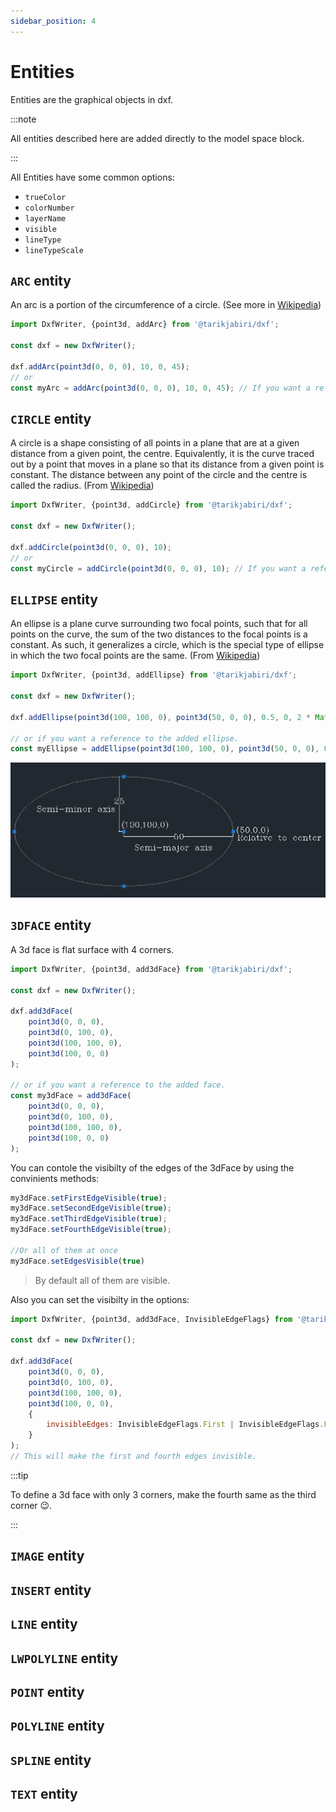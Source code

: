 ```yaml
---
sidebar_position: 4
---
```


# Entities

Entities are the graphical objects in dxf.

:::note

All entities described here are added directly to the model space block.

:::

All Entities have some common options:

- `trueColor`
- `colorNumber`
- `layerName`
- `visible`
- `lineType`
- `lineTypeScale`

## `ARC` entity

An arc is a portion of the circumference of a circle.
(See more in [Wikipedia](https://en.wikipedia.org/wiki/Circular_arc))

```js
import DxfWriter, {point3d, addArc} from '@tarikjabiri/dxf';

const dxf = new DxfWriter();

dxf.addArc(point3d(0, 0, 0), 10, 0, 45);
// or
const myArc = addArc(point3d(0, 0, 0), 10, 0, 45); // If you want a reference to the added arc.
```

## `CIRCLE` entity

A circle is a shape consisting of all points in a plane that are at a given distance from a given point, the centre.
Equivalently, it is the curve traced out by a point that moves in a plane so that its distance from a given point is constant.
The distance between any point of the circle and the centre is called the radius. (From [Wikipedia](https://en.wikipedia.org/wiki/Circle))

```js
import DxfWriter, {point3d, addCircle} from '@tarikjabiri/dxf';

const dxf = new DxfWriter();

dxf.addCircle(point3d(0, 0, 0), 10);
// or
const myCircle = addCircle(point3d(0, 0, 0), 10); // If you want a reference to the added circle.
```

## `ELLIPSE` entity

An ellipse is a plane curve surrounding two focal points, such that for all points on the curve, the sum of the two distances to the focal points is a constant.
As such, it generalizes a circle, which is the special type of ellipse in which the two focal points are the same.
(From [Wikipedia](https://en.wikipedia.org/wiki/Ellipse))

```js
import DxfWriter, {point3d, addEllipse} from '@tarikjabiri/dxf';

const dxf = new DxfWriter();

dxf.addEllipse(point3d(100, 100, 0), point3d(50, 0, 0), 0.5, 0, 2 * Math.PI);

// or if you want a reference to the added ellipse.
const myEllipse = addEllipse(point3d(100, 100, 0), point3d(50, 0, 0), 0.5, 0, 2 * Math.PI); 
```
![ellipse demo](_media/ellipse-demo.png)

## `3DFACE` entity

A 3d face is flat surface with 4 corners.

```js
import DxfWriter, {point3d, add3dFace} from '@tarikjabiri/dxf';

const dxf = new DxfWriter();

dxf.add3dFace(
	point3d(0, 0, 0),
	point3d(0, 100, 0),
	point3d(100, 100, 0),
	point3d(100, 0, 0)
);

// or if you want a reference to the added face.
const my3dFace = add3dFace(
	point3d(0, 0, 0),
	point3d(0, 100, 0),
	point3d(100, 100, 0),
	point3d(100, 0, 0)
);
```
You can contole the visibilty of the edges of the 3dFace by using the convinients methods:

```js
my3dFace.setFirstEdgeVisible(true);
my3dFace.setSecondEdgeVisible(true);
my3dFace.setThirdEdgeVisible(true);
my3dFace.setFourthEdgeVisible(true);

//Or all of them at once
my3dFace.setEdgesVisible(true)
```
> By default all of them are visible.

Also you can set the visibilty in the options:
```js
import DxfWriter, {point3d, add3dFace, InvisibleEdgeFlags} from '@tarikjabiri/dxf';

const dxf = new DxfWriter();

dxf.add3dFace(
	point3d(0, 0, 0),
	point3d(0, 100, 0),
	point3d(100, 100, 0),
	point3d(100, 0, 0),
    {
        invisibleEdges: InvisibleEdgeFlags.First | InvisibleEdgeFlags.Fourth,
    }
);
// This will make the first and fourth edges invisible.
```

:::tip

To define a 3d face with only 3 corners, make the fourth same as the third corner 😉.

:::

## `IMAGE` entity



## `INSERT` entity

## `LINE` entity

## `LWPOLYLINE` entity

## `POINT` entity

## `POLYLINE` entity

## `SPLINE` entity

## `TEXT` entity
